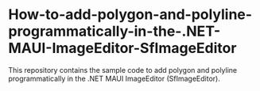 # How-to-add-polygon-and-polyline-programmatically-in-the-.NET-MAUI-ImageEditor-SfImageEditor
This repository contains the sample code to add polygon and polyline programmatically in the .NET MAUI ImageEditor (SfImageEditor).
